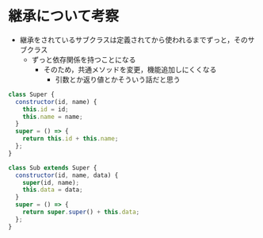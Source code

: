 # 継承について考察

- 継承をされているサブクラスは定義されてから使われるまでずっと，そのサブクラス
  - ずっと依存関係を持つことになる
    - そのため，共通メソッドを変更，機能追加しにくくなる
      - 引数とか返り値とかそういう話だと思う

```javascript
class Super {
  constructor(id, name) {
    this.id = id;
    this.name = name;
  }
  super = () => {
    return this.id + this.name;
  };
}

class Sub extends Super {
  constructor(id, name, data) {
    super(id, name);
    this.data = data;
  }
  super = () => {
    return super.super() + this.data;
  };
}
```
